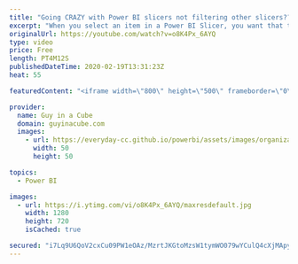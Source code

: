 ```yaml
---
title: "Going CRAZY with Power BI slicers not filtering other slicers????"
excerpt: "When you select an item in a Power BI Slicer, you want that to filter down the other slicers, but it doesn't happen. What the french toast??? We have you covered.  Download Sample: https://guyinacu.be/visuallevelsample  📢 Become a member: https://guyinacu.be/membership   *******************  Want to"
originalUrl: https://youtube.com/watch?v=o8K4Px_6AYQ
type: video
price: Free
length: PT4M12S
publishedDateTime: 2020-02-19T13:31:23Z
heat: 55

featuredContent: "<iframe width=\"800\" height=\"500\" frameborder=\"0\" src=\"https://www.youtube.com/embed/o8K4Px_6AYQ\" allow=\"accelerometer; autoplay; encrypted-media; gyroscope; picture-in-picture\" allowfullscreen></iframe>"

provider:
  name: Guy in a Cube
  domain: guyinacube.com
  images:
    - url: https://everyday-cc.github.io/powerbi/assets/images/organizations/guyinacube.com-50x50.jpg
      width: 50
      height: 50

topics:
  - Power BI

images:
  - url: https://i.ytimg.com/vi/o8K4Px_6AYQ/maxresdefault.jpg
    width: 1280
    height: 720
    isCached: true

secured: "i7Lq9U6QoV2cxCu09PW1eOAz/MzrtJKGtoMzsW1tymWO079wYCulQ4cXjMApyKLKw2RoYYkK8NjqOwXYOqdcERu/KdoPW9zjXnOQIN4fG1mpJovO/AKseOzlCasMWtqkLSC69fw5JR4ZvE9Dx6txTHfVPvT1EPNjQ00U9vxr5UcY2sOYuzTh7zvgjA2wVVSutT3uEnHgDczi6wA5euTX11Ek9dYJ9Uar5tPAQSV+7iXGoYc5AlFHX9gP9jr0AngArDW+KiJ1Jih+ZvfZD3bq2Iu94w/86+sQOpXuy2f2pSbsa9YVXzkSPqlyeQaRil2ziaPhF2iIhOOXWhSiIyAyoBqUY+1M/Gsrt6+i0RAPhYeqkxGUodQra85PmTpL+Gdf5tBnV4YyQE7nvaMkySU3pURCvnmQSSkpguCUE+X5lEc=;SjDSvdpYkbG+bB0Zo4cS/A=="
---
```


